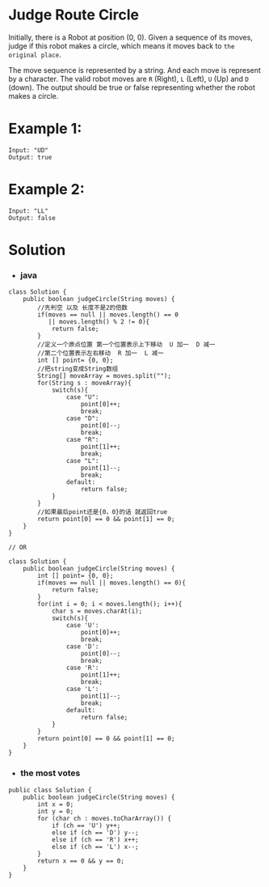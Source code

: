 # Judge Route Circle

Initially, there is a Robot at position (0, 0). Given a sequence of its moves, judge if this robot makes a circle, which means it moves back to `the original place`.

The move sequence is represented by a string. And each move is represent by a character. The valid robot moves are `R` (Right), `L` (Left), `U` (Up) and `D` (down). The output should be true or false representing whether the robot makes a circle.

# Example 1:
    Input: "UD"
    Output: true
    
# Example 2: 
    Input: "LL"
    Output: false


# Solution
* ### java
```
class Solution {
    public boolean judgeCircle(String moves) {
        //先判空 以及 长度不是2的倍数
        if(moves == null || moves.length() == 0
           || moves.length() % 2 != 0){
            return false;
        }
        //定义一个原点位置 第一个位置表示上下移动  U 加一  D 减一
        //第二个位置表示左右移动  R 加一  L 减一
        int [] point= {0, 0};
        //把string变成String数组
        String[] moveArray = moves.split("");
        for(String s : moveArray){
            switch(s){
                case "U":
                    point[0]++;    
                    break;
                case "D":
                    point[0]--;    
                    break;
                case "R":
                    point[1]++;    
                    break;
                case "L":
                    point[1]--;    
                    break;
                default:
                    return false;
            }
        }
        //如果最后point还是{0，0}的话 就返回true
        return point[0] == 0 && point[1] == 0;
    }
}

// OR

class Solution {
    public boolean judgeCircle(String moves) {
        int [] point= {0, 0};
        if(moves == null || moves.length() == 0){
            return false;
        }
        for(int i = 0; i < moves.length(); i++){
            char s = moves.charAt(i);
            switch(s){
                case 'U':
                    point[0]++;    
                    break;
                case 'D':
                    point[0]--;    
                    break;
                case 'R':
                    point[1]++;    
                    break;
                case 'L':
                    point[1]--;    
                    break;
                default:
                    return false;
            }
        }
        return point[0] == 0 && point[1] == 0;
    }
}
```
* ### the most votes
```
public class Solution {
    public boolean judgeCircle(String moves) {
        int x = 0;
        int y = 0;
        for (char ch : moves.toCharArray()) {
            if (ch == 'U') y++;
            else if (ch == 'D') y--;
            else if (ch == 'R') x++;
            else if (ch == 'L') x--;
        }
        return x == 0 && y == 0;
    }
}
```
